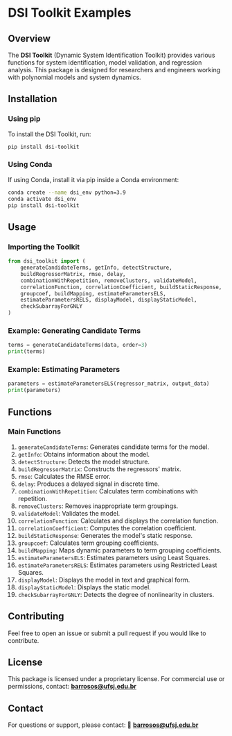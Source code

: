 # DSI Toolkit Examples

## Overview
The **DSI Toolkit** (Dynamic System Identification Toolkit) provides various functions for system identification, model validation, and regression analysis. This package is designed for researchers and engineers working with polynomial models and system dynamics.

## Installation

### **Using pip**
To install the DSI Toolkit, run:
```bash
pip install dsi-toolkit
```

### **Using Conda**
If using Conda, install it via pip inside a Conda environment:
```bash
conda create --name dsi_env python=3.9
conda activate dsi_env
pip install dsi-toolkit
```

## Usage

### **Importing the Toolkit**
```python
from dsi_toolkit import (
    generateCandidateTerms, getInfo, detectStructure,
    buildRegressorMatrix, rmse, delay,
    combinationWithRepetition, removeClusters, validateModel,
    correlationFunction, correlationCoefficient, buildStaticResponse,
    groupcoef, buildMapping, estimateParametersELS,
    estimateParametersRELS, displayModel, displayStaticModel,
    checkSubarrayForGNLY
)
```

### **Example: Generating Candidate Terms**
```python
terms = generateCandidateTerms(data, order=3)
print(terms)
```

### **Example: Estimating Parameters**
```python
parameters = estimateParametersELS(regressor_matrix, output_data)
print(parameters)
```

## Functions
### **Main Functions**
1. `generateCandidateTerms`: Generates candidate terms for the model.
2. `getInfo`: Obtains information about the model.
3. `detectStructure`: Detects the model structure.
4. `buildRegressorMatrix`: Constructs the regressors' matrix.
5. `rmse`: Calculates the RMSE error.
6. `delay`: Produces a delayed signal in discrete time.
7. `combinationWithRepetition`: Calculates term combinations with repetition.
8. `removeClusters`: Removes inappropriate term groupings.
9. `validateModel`: Validates the model.
10. `correlationFunction`: Calculates and displays the correlation function.
11. `correlationCoefficient`: Computes the correlation coefficient.
12. `buildStaticResponse`: Generates the model's static response.
13. `groupcoef`: Calculates term grouping coefficients.
14. `buildMapping`: Maps dynamic parameters to term grouping coefficients.
15. `estimateParametersELS`: Estimates parameters using Least Squares.
16. `estimateParametersRELS`: Estimates parameters using Restricted Least Squares.
17. `displayModel`: Displays the model in text and graphical form.
18. `displayStaticModel`: Displays the static model.
19. `checkSubarrayForGNLY`: Detects the degree of nonlinearity in clusters.

## Contributing
Feel free to open an issue or submit a pull request if you would like to contribute.

## License
This package is licensed under a proprietary license. For commercial use or permissions, contact: **barrosos@ufsj.edu.br**

## Contact
For questions or support, please contact:
📧 **barrosos@ufsj.edu.br**
